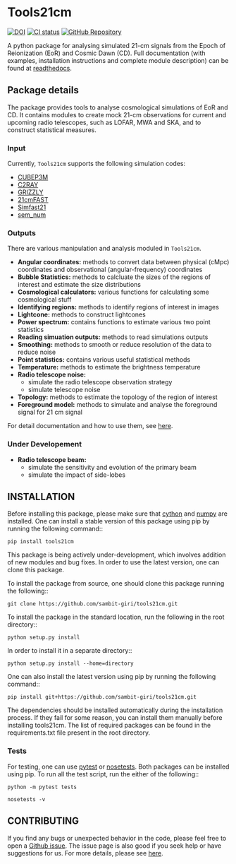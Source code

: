 # Tools21cm

[![DOI](https://joss.theoj.org/papers/10.21105/joss.02363/status.svg)](https://doi.org/10.21105/joss.02363)
[![CI status](https://github.com/sambit-giri/tools21cm/actions/workflows/ci.yml/badge.svg)](https://github.com/sambit-giri/tools21cm/actions/workflows/ci.yml)
[![GitHub Repository](https://img.shields.io/github/repo-size/sambit-giri/toolscosmo)](https://github.com/sambit-giri/toolscosmo)

A python package for analysing simulated 21-cm signals from the Epoch of Reionization (EoR) and Cosmic Dawn (CD). Full documentation (with examples, installation instructions and complete module description) can be found at [readthedocs](https://tools21cm.readthedocs.io/).

## Package details

The package provides tools to analyse cosmological simulations of EoR and CD. It contains modules to create mock 21-cm observations for current and upcoming radio telescopes, such as LOFAR, MWA and SKA, and to construct statistical measures.

### Input

Currently, `Tools21cm` supports the following simulation codes:

* [CUBEP3M](https://github.com/jharno/cubep3m)
* [C2RAY](https://github.com/garrelt/C2-Ray3Dm)
* [GRIZZLY](https://arxiv.org/abs/1710.09397)
* [21cmFAST](https://21cmfast.readthedocs.io/en/latest/)
* [Simfast21](https://github.com/mariogrs/Simfast21)
* [sem_num](https://arxiv.org/abs/1403.0941)

### Outputs

There are various manipulation and analysis moduled in `Tools21cm`. 

* **Angular coordinates:** methods to convert data between physical (cMpc) coordinates and observational (angular-frequency) coordinates
* **Bubble Statistics:** methods to calcluate the sizes of the regions of interest and estimate the size distributions
* **Cosmological calculators:** various functions for calculating some cosmological stuff
* **Identifying regions:** methods to identify regions of interest in images
* **Lightcone:** methods to construct lightcones
* **Power spectrum:** contains functions to estimate various two point statistics
* **Reading simuation outputs:** methods to read simulations outputs
* **Smoothing:** methods to smooth or reduce resolution of the data to reduce noise
* **Point statistics:** contains various useful statistical methods
* **Temperature:** methods to estimate the brightness temperature
* **Radio telescope noise:** 
	* simulate the radio telescope observation strategy
	* simulate telescope noise
* **Topology:** methods to estimate the topology of the region of interest
* **Foreground model:** methods to simulate and analyse the foreground signal for 21 cm signal

For detail documentation and how to use them, see [here](https://tools21cm.readthedocs.io/contents.html).

### Under Developement

* **Radio telescope beam:** 
	* simulate the sensitivity and evolution of the primary beam
	* simulate the impact of side-lobes


## INSTALLATION

Before installing this package, please make sure that [cython](https://cython.org/) and [numpy](https://numpy.org/) are installed. One can install a stable version of this package using pip by running the following command::

    pip install tools21cm

This package is being actively under-development, which involves addition of new modules and bug fixes. In order to use the latest version, one can clone this package.

To install the package from source, one should clone this package running the following::

    git clone https://github.com/sambit-giri/tools21cm.git

To install the package in the standard location, run the following in the root directory::

    python setup.py install

In order to install it in a separate directory::

    python setup.py install --home=directory

One can also install the latest version using pip by running the following command::

    pip install git+https://github.com/sambit-giri/tools21cm.git

The dependencies should be installed automatically during the installation process. If they fail for some reason, you can install them manually before installing tools21cm. The list of required packages can be found in the requirements.txt file present in the root directory.

### Tests

For testing, one can use [pytest](https://docs.pytest.org/en/stable/) or [nosetests](https://nose.readthedocs.io/en/latest/). Both packages can be installed using pip. To run all the test script, run the either of the following::

    python -m pytest tests
    
	nosetests -v

## CONTRIBUTING

If you find any bugs or unexpected behavior in the code, please feel free to open a [Github issue](https://github.com/sambit-giri/tools21cm/issues). The issue page is also good if you seek help or have suggestions for us. For more details, please see [here](https://tools21cm.readthedocs.io/contributing.html).
